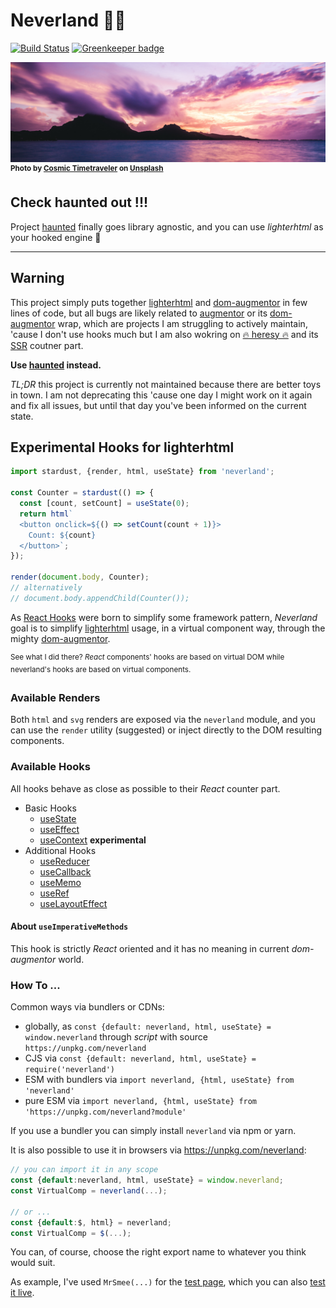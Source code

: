# Neverland 🌈🦄

[![Build Status](https://travis-ci.com/WebReflection/neverland.svg?branch=master)](https://travis-ci.com/WebReflection/neverland) [![Greenkeeper badge](https://badges.greenkeeper.io/WebReflection/neverland.svg)](https://greenkeeper.io/)

![Cosmic Timetraveler](img/cosmic-timetraveler-unsplash-1080.jpg)
<sup>**Photo by [Cosmic Timetraveler](https://unsplash.com/photos/1rmtbFGjIBs?utm_source=unsplash&utm_medium=referral&utm_content=creditCopyText) on [Unsplash](https://unsplash.com/search/photos/island?utm_source=unsplash&utm_medium=referral&utm_content=creditCopyText)**</sup>

## Check haunted out !!!

Project [haunted](https://github.com/matthewp/haunted/tree/a88c42958459428270c1993547e0a415cd76f152#lighterhtml-etc) finally goes library agnostic, and you can use _lighterhtml_ as your hooked engine 🎉

- - -

## Warning

This project simply puts together [lighterhtml](https://github.com/WebReflection/lighterhtml) and [dom-augmentor](https://github.com/WebReflection/dom-augmentor) in few lines of code, but all bugs are likely related to [augmentor](https://github.com/WebReflection/augmentor) or its [dom-augmentor](https://github.com/WebReflection/dom-augmentor) wrap, which are projects I am struggling to actively maintain, 'cause I don't use hooks much but I am also wokring on [🔥 heresy 🔥](https://github.com/WebReflection/heresy) and its [SSR](https://github.com/WebReflection/heresy-ssr) coutner part.

**Use [haunted](https://github.com/matthewp/haunted/tree/a88c42958459428270c1993547e0a415cd76f152#lighterhtml-etc) instead.**

_TL;DR_ this project is currently not maintained because there are better toys in town. I am not deprecating this 'cause one day I might work on it again and fix all issues, but until that day you've been informed on the current state.


## Experimental Hooks for lighterhtml

```js
import stardust, {render, html, useState} from 'neverland';

const Counter = stardust(() => {
  const [count, setCount] = useState(0);
  return html`
  <button onclick=${() => setCount(count + 1)}>
    Count: ${count}
  </button>`;
});

render(document.body, Counter);
// alternatively
// document.body.appendChild(Counter());
```

As [React Hooks](https://reactjs.org/docs/hooks-intro.html) were born to simplify some framework pattern, _Neverland_ goal is to simplify [lighterhtml](https://github.com/WebReflection/lighterhtml) usage, in a virtual component way, through the mighty [dom-augmentor](https://github.com/WebReflection/dom-augmentor).

<sup>See what I did there? _React_ components' hooks are based on virtual DOM while neverland's hooks are based on virtual components.</sup>


### Available Renders

Both `html` and `svg` renders are exposed via the `neverland` module, and you can use the `render` utility (suggested) or inject directly to the DOM resulting components.


### Available Hooks

All hooks behave as close as possible to their _React_ counter part.

  * Basic Hooks
    * [useState](https://reactjs.org/docs/hooks-reference.html#usestate)
    * [useEffect](https://reactjs.org/docs/hooks-reference.html#useeffect)
    * [useContext](https://reactjs.org/docs/hooks-reference.html#usecontext) **experimental**
  * Additional Hooks
    * [useReducer](https://reactjs.org/docs/hooks-reference.html#usereducer)
    * [useCallback](https://reactjs.org/docs/hooks-reference.html#usecallback)
    * [useMemo](https://reactjs.org/docs/hooks-reference.html#usememo)
    * [useRef](https://reactjs.org/docs/hooks-reference.html#useref)
    * [useLayoutEffect](https://reactjs.org/docs/hooks-reference.html#uselayouteffect)


#### About `useImperativeMethods`

This hook is strictly _React_ oriented and it has no meaning in current _dom-augmentor_ world.


### How To ...

Common ways via bundlers or CDNs:

  * globally, as `const {default: neverland, html, useState} = window.neverland` through _script_ with source `https://unpkg.com/neverland`
  * CJS via `const {default: neverland, html, useState} = require('neverland')`
  * ESM with bundlers via `import neverland, {html, useState} from 'neverland'`
  * pure ESM via `import neverland, {html, useState} from 'https://unpkg.com/neverland?module'`

If you use a bundler you can simply install `neverland` via npm or yarn.

It is also possible to use it in browsers via https://unpkg.com/neverland:

```js
// you can import it in any scope
const {default:neverland, html, useState} = window.neverland;
const VirtualComp = neverland(...);

// or ...
const {default:$, html} = neverland;
const VirtualComp = $(...);
```

You can, of course, choose the right export name to whatever you think would suit.

As example, I've used `MrSmee(...)` for the [test page](test/test.js), which you can also [test it live](https://webreflection.github.io/neverland/test/).
